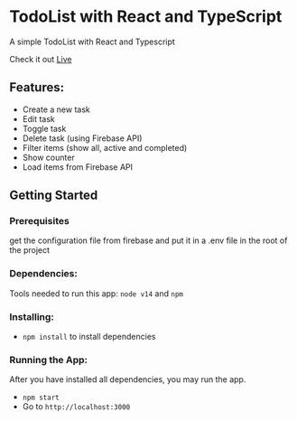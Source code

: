 # TodoList with React and TypeScript
A simple TodoList with React and Typescript

Check it out [Live](http://www.to-do-list-salesframe.surge.sh)

## Features:

* Create a new task
* Edit task
* Toggle task
* Delete task (using Firebase API)
* Filter items (show all, active and completed)
* Show counter
* Load items from Firebase API

## Getting Started

### Prerequisites
get the configuration file from firebase and put it in a .env file in the root of the project

### Dependencies:
Tools needed to run this app: `node v14` and `npm`

### Installing:
* `npm install` to install dependencies


### Running the App:
After you have installed all dependencies, you may run the app.

- `npm start`
- Go to `http://localhost:3000`
